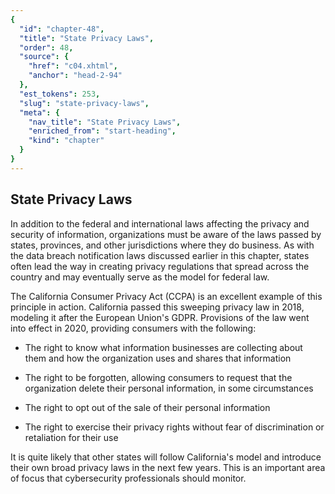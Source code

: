 ```yaml
---
{
  "id": "chapter-48",
  "title": "State Privacy Laws",
  "order": 48,
  "source": {
    "href": "c04.xhtml",
    "anchor": "head-2-94"
  },
  "est_tokens": 253,
  "slug": "state-privacy-laws",
  "meta": {
    "nav_title": "State Privacy Laws",
    "enriched_from": "start-heading",
    "kind": "chapter"
  }
}
---
```

## State Privacy Laws

In addition to the federal and international laws affecting the privacy and security of information, organizations must be aware of the laws passed by states, provinces, and other jurisdictions where they do business. As with the data breach notification laws discussed earlier in this chapter, states often lead the way in creating privacy regulations that spread across the country and may eventually serve as the model for federal law.

The California Consumer Privacy Act (CCPA) is an excellent example of this principle in action. California passed this sweeping privacy law in 2018, modeling it after the European Union's GDPR. Provisions of the law went into effect in 2020, providing consumers with the following:

- The right to know what information businesses are collecting about them and how the organization uses and shares that information

- The right to be forgotten, allowing consumers to request that the organization delete their personal information, in some circumstances

- The right to opt out of the sale of their personal information

- The right to exercise their privacy rights without fear of discrimination or retaliation for their use

It is quite likely that other states will follow California's model and introduce their own broad privacy laws in the next few years. This is an important area of focus that cybersecurity professionals should monitor.
